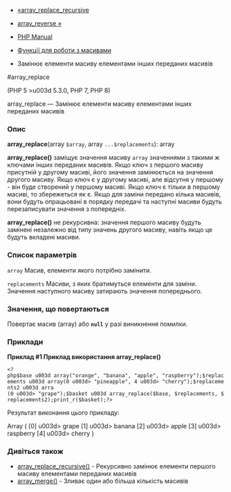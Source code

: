 - [«array_replace_recursive](function.array-replace-recursive.md)
- [array_reverse »](function.array-reverse.md)

- [PHP Manual](index.md)
- [Функції для роботи з масивами](ref.array.md)
- Замінює елементи масиву елементами інших переданих масивів

#array_replace

(PHP 5 \>u003d 5.3.0, PHP 7, PHP 8)

array_replace — Замінює елементи масиву елементами інших переданих
масивів

### Опис

**array_replace**(array `$array`, array `...$replacements`): array

**array_replace()** заміщує значення масиву `array` значеннями з
такими ж ключами інших переданих масивів. Якщо ключ з першого
масиву присутній у другому масиві, його значення замінюється на
значення другого масиву. Якщо ключ є у другому масиві, але
відсутня у першому - він буде створений у першому масиві. Якщо ключ
є тільки в першому масиві, то збережеться як є. Якщо для
заміни передано кілька масивів, вони будуть опрацьовані в порядку
передачі та наступні масиви будуть перезаписувати значення з
попередніх.

**array_replace()** не рекурсивна: значення першого масиву будуть
замінені незалежно від типу значень другого масиву, навіть якщо це
будуть вкладені масиви.

### Список параметрів

`array`
Масив, елементи якого потрібно замінити.

`replacements`
Масиви, з яких братимуться елементи для заміни. Значення
наступного масиву затирають значення попереднього.

### Значення, що повертаються

Повертає масив (array) або **`null`** у разі виникнення помилки.

### Приклади

**Приклад #1 Приклад використання **array_replace()****

` <?php$base u003d array("orange", "banana", "apple", "raspberry");$replacements u003d array(0 u003d> "pineapple", 4 u003d> "cherry");$replacements2 u003d arra (0 u003d> "grape");$basket u003d array_replace($base, $replacements, $replacements2);print_r($basket);?> `

Результат виконання цього прикладу:

Array
(
[0] u003d> grape
[1] u003d> banana
[2] u003d> apple
[3] u003d> raspberry
[4] u003d> cherry
)

### Дивіться також

- [array_replace_recursive()](function.array-replace-recursive.md) -
Рекурсивно замінює елементи першого масиву елементами переданих
масивів
- [array_merge()](function.array-merge.md) - Зливає один або
більша кількість масивів

